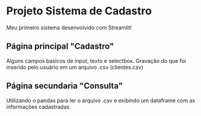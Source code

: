 # Projeto Sistema de Cadastro

Meu primeiro sistema desenvolvido com Streamlit!

## Página principal "Cadastro"

Alguns campos basicos de input, texto e selectbox.
Gravação do que foi inserido pelo usuário em um arquivo .csv (clientes.csv)

## Página secundaria "Consulta"

Utilizando o pandas para ler o arquivo .csv e exibindo um dataframe com as informações cadastradas.


